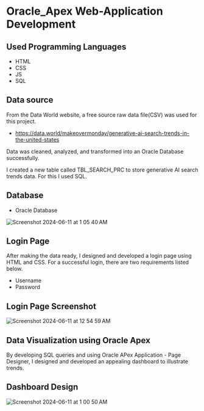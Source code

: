 
# Oracle_Apex Web-Application Development


## Used Programming Languages

- HTML
- CSS
- JS
- SQL

## Data source
From the Data World website, a free source raw data file(CSV) was used for this project.

-  https://data.world/makeovermonday/generative-ai-search-trends-in-the-united-states

Data was cleaned, analyzed, and transformed into an Oracle Database successfully.

I created a new table called TBL_SEARCH_PRC to store generative AI search trends data. For this I used SQL.

## Database

- Oracle Database

![Screenshot 2024-06-11 at 1 05 40 AM](https://github.com/yonci09/Oracle_Apex/assets/126642768/b54cfa1f-354e-462a-a910-9992a0a55e3c)



## Login Page
After making the data ready, I designed and developed a login page using HTML and CSS.
For a successful login, there are two requirements listed below.
- Username
- Password


## Login Page Screenshot
![Screenshot 2024-06-11 at 12 54 59 AM](https://github.com/yonci09/Oracle_Apex/assets/126642768/fac447e3-1ccf-4768-9439-309c903bf55c)



## Data Visualization using Oracle Apex
By developing SQL queries and using Oracle APex Application - Page Designer, I designed and developed an appealing dashboard to illustrate trends.

## Dashboard Design
![Screenshot 2024-06-11 at 1 00 50 AM](https://github.com/yonci09/Oracle_Apex/assets/126642768/95b81f11-9215-44e4-b5bc-c60441f54e7c)

